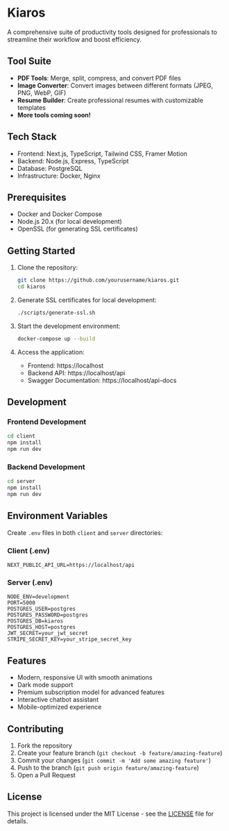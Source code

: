# Kiaros

A comprehensive suite of productivity tools designed for professionals to streamline their workflow and boost efficiency.

## Tool Suite

- **PDF Tools**: Merge, split, compress, and convert PDF files
- **Image Converter**: Convert images between different formats (JPEG, PNG, WebP, GIF)
- **Resume Builder**: Create professional resumes with customizable templates
- **More tools coming soon!**

## Tech Stack

- Frontend: Next.js, TypeScript, Tailwind CSS, Framer Motion
- Backend: Node.js, Express, TypeScript
- Database: PostgreSQL
- Infrastructure: Docker, Nginx

## Prerequisites

- Docker and Docker Compose
- Node.js 20.x (for local development)
- OpenSSL (for generating SSL certificates)

## Getting Started

1. Clone the repository:
   ```bash
   git clone https://github.com/yourusername/kiaros.git
   cd kiaros
   ```

2. Generate SSL certificates for local development:
   ```bash
   ./scripts/generate-ssl.sh
   ```

3. Start the development environment:
   ```bash
   docker-compose up --build
   ```

4. Access the application:
   - Frontend: https://localhost
   - Backend API: https://localhost/api
   - Swagger Documentation: https://localhost/api-docs

## Development

### Frontend Development

```bash
cd client
npm install
npm run dev
```

### Backend Development

```bash
cd server
npm install
npm run dev
```

## Environment Variables

Create `.env` files in both `client` and `server` directories:

### Client (.env)
```
NEXT_PUBLIC_API_URL=https://localhost/api
```

### Server (.env)
```
NODE_ENV=development
PORT=5000
POSTGRES_USER=postgres
POSTGRES_PASSWORD=postgres
POSTGRES_DB=kiaros
POSTGRES_HOST=postgres
JWT_SECRET=your_jwt_secret
STRIPE_SECRET_KEY=your_stripe_secret_key
```

## Features

- Modern, responsive UI with smooth animations
- Dark mode support
- Premium subscription model for advanced features
- Interactive chatbot assistant
- Mobile-optimized experience

## Contributing

1. Fork the repository
2. Create your feature branch (`git checkout -b feature/amazing-feature`)
3. Commit your changes (`git commit -m 'Add some amazing feature'`)
4. Push to the branch (`git push origin feature/amazing-feature`)
5. Open a Pull Request

## License

This project is licensed under the MIT License - see the [LICENSE](LICENSE) file for details.
